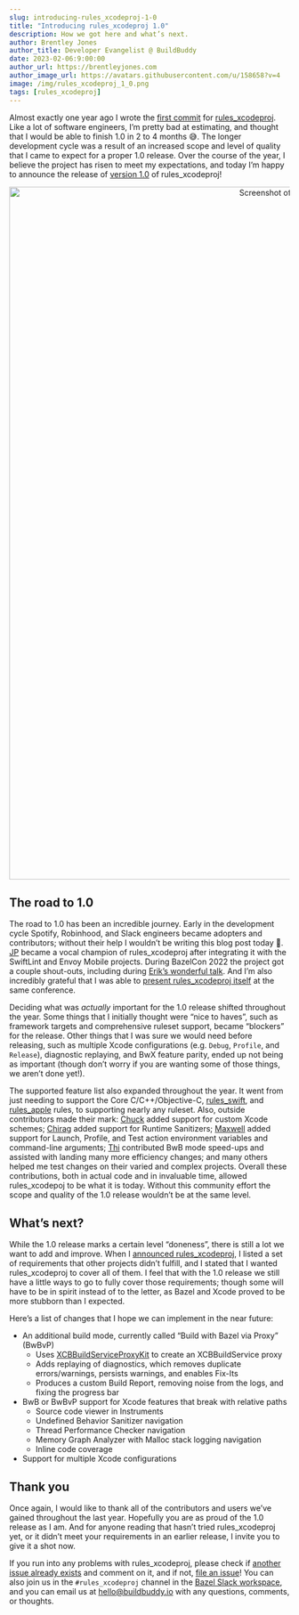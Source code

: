 ```yaml
---
slug: introducing-rules_xcodeproj-1-0
title: "Introducing rules_xcodeproj 1.0"
description: How we got here and what’s next.
author: Brentley Jones
author_title: Developer Evangelist @ BuildBuddy
date: 2023-02-06:9:00:00
author_url: https://brentleyjones.com
author_image_url: https://avatars.githubusercontent.com/u/158658?v=4
image: /img/rules_xcodeproj_1_0.png
tags: [rules_xcodeproj]
---
```


Almost exactly one year ago I wrote the [first commit][first-commit] for
[rules_xcodeproj][rules_xcodeproj]. Like a lot of software engineers, I’m pretty
bad at estimating, and thought that I would be able to finish 1.0 in 2 to 4
months 😅. The longer development cycle was a result of an increased scope and
level of quality that I came to expect for a proper 1.0 release. Over the course
of the year, I believe the project has risen to meet my expectations, and today
I’m happy to announce the release of [version 1.0][version-1.0] of
rules_xcodeproj!

[first-commit]: https://github.com/buildbuddy-io/rules_xcodeproj/commit/0bb516569aee5dd49b004c89a761b5d186f25b15
[rules_xcodeproj]: https://github.com/buildbuddy-io/rules_xcodeproj
[version-1.0]: https://github.com/buildbuddy-io/rules_xcodeproj/releases/tag/1.0.1

<!-- truncate -->

<div align="center">
  <img alt="Screenshot of a rules_xcodeproj generated project open in Xcode" src="/img/blog/rules_xcodeproj_screenshot.png" width="1245" />
</div>

## The road to 1.0

The road to 1.0 has been an incredible journey. Early in the development cycle
Spotify, Robinhood, and Slack engineers became adopters and contributors;
without their help I wouldn’t be writing this blog post today 🙏.
[JP](https://github.com/jpsim) became a vocal champion of rules_xcodeproj after
integrating it with the SwiftLint and Envoy Mobile projects. During BazelCon
2022 the project got a couple shout-outs, including during
[Erik’s wonderful talk](https://youtu.be/wy3Q38VJ5uQ?t=1209). And I’m also
incredibly grateful that I was able to
[present rules_xcodeproj itself](https://youtu.be/B__SHnz3K3c) at the same
conference.

Deciding what was _actually_ important for the 1.0 release shifted throughout
the year. Some things that I initially thought were “nice to haves”, such as
framework targets and comprehensive ruleset support, became “blockers” for the
release. Other things that I was sure we would need before releasing, such as
multiple Xcode configurations (e.g. `Debug`, `Profile`, and `Release`),
diagnostic replaying, and BwX feature parity, ended up not being as important
(though don’t worry if you are wanting some of those things, we aren’t done
yet!).

The supported feature list also expanded throughout the year. It went from just
needing to support the Core C/C++/Objective-C, [rules_swift][rules_swift], and
[rules_apple][rules_apple] rules, to supporting nearly any ruleset. Also,
outside contributors made their mark: [Chuck](https://github.com/cgrindel) added
support for custom Xcode schemes; [Chirag](https://github.com/chiragramani)
added support for Runtime Sanitizers; [Maxwell](https://github.com/maxwellE)
added support for Launch, Profile, and Test action environment variables and
command-line arguments; [Thi](https://github.com/thii) contributed BwB mode
speed-ups and assisted with landing many more efficiency changes; and many
others helped me test changes on their varied and complex projects. Overall
these contributions, both in actual code and in invaluable time, allowed
rules_xcodepoj to be what it is today. Without this community effort the scope
and quality of the 1.0 release wouldn’t be at the same level.

[rules_apple]: https://github.com/bazelbuild/rules_apple
[rules_swift]: https://github.com/bazelbuild/rules_swift

## What’s next?

While the 1.0 release marks a certain level “doneness”, there is still a lot we
want to add and improve. When I
[announced rules_xcodeproj](meet-rules_xcodeproj.md), I listed a set of
requirements that other projects didn’t fulfill, and I stated that I wanted
rules_xcodeproj to cover all of them. I feel that with the 1.0 release we still
have a little ways to go to fully cover those requirements; though some
will have to be in spirit instead of to the letter, as Bazel and Xcode proved
to be more stubborn than I expected.

Here’s a list of changes that I hope we can implement in the near future:

- An additional build mode, currently called “Build with Bazel via Proxy”
  (BwBvP)
  - Uses [XCBBuildServiceProxyKit][xcbbuildserviceproxykit] to create an
    XCBBuildService proxy
  - Adds replaying of diagnostics, which removes duplicate errors/warnings,
    persists warnings, and enables Fix-Its
  - Produces a custom Build Report, removing noise from the logs, and fixing the
    progress bar
- BwB or BwBvP support for Xcode features that break with relative paths
  - Source code viewer in Instruments
  - Undefined Behavior Sanitizer navigation
  - Thread Performance Checker navigation
  - Memory Graph Analyzer with Malloc stack logging navigation
  - Inline code coverage
- Support for multiple Xcode configurations

[xcbbuildserviceproxykit]: https://github.com/MobileNativeFoundation/XCBBuildServiceProxyKit

## Thank you

Once again, I would like to thank all of the contributors and users we’ve gained
throughout the last year. Hopefully you are as proud of the 1.0 release as I am.
And for anyone reading that hasn’t tried rules_xcodeproj yet, or it didn’t meet
your requirements in an earlier release, I invite you to give it a shot now.

If you run into any problems with rules_xcodeproj, please check if
[another issue already exists][issues] and comment on it, and if not,
[file an issue][file-an-issue]! You can also join us in the `#rules_xcodeproj`
channel in the [Bazel Slack workspace][bazel-slack], and you can email us at
<hello@buildbuddy.io> with any questions, comments, or thoughts.

[bazel-slack]: https://slack.bazel.build/
[file-an-issue]: https://github.com/buildbuddy-io/rules_xcodeproj/issues/new/choose
[issues]: https://github.com/buildbuddy-io/rules_xcodeproj/issues
